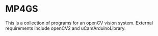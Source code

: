 MP4GS
=====

This is a collection of programs for an openCV vision system. External 
requirements include openCV2 and uCamArduinoLibrary.